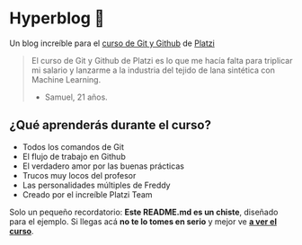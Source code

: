 # Hyperblog 💚
Un blog increíble para el [curso de Git y Github](https://platzi.com/cursos/git-github/ " curso de Git y Github") de [Platzi](https://platzi.com/ "Platzi")
> El curso de Git y Github de Platzi es lo que me hacía falta para triplicar mi salario y lanzarme a la industria del tejido de lana sintética con Machine Learning.
> - Samuel, 21 años.

## ¿Qué aprenderás durante el curso?
* Todos los comandos de Git
* El flujo de trabajo en Github
* El verdadero amor por las buenas prácticas
* Trucos muy locos del profesor
* Las personalidades múltiples de Freddy
* Creado por el increíble Platzi Team

Solo un pequeño recordatorio: **Este README.md es un chiste**, diseñado para el ejemplo. Si llegas acá **no te lo tomes en serio** y mejor ve [**a ver el curso**](https://platzi.com/cursos/git-github/ "a ver el curso").